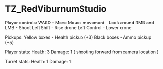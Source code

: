 # TZ_RedViburnumStudio

Player controls:
  WASD - Move
  Mouse movement - Look around
  RMB and LMB - Shoot
  Left Shift - Rise drone
  Left Control - Lower drone

Pickups:
  Yellow boxes - Health pickup (+3)
  Black boxes - Ammo pickup (+5)

Player stats:
  Health: 3
  Damage: 1 ( shooting forward from camera location )

Turret stats:
  Health: 1
  Damage: 1
